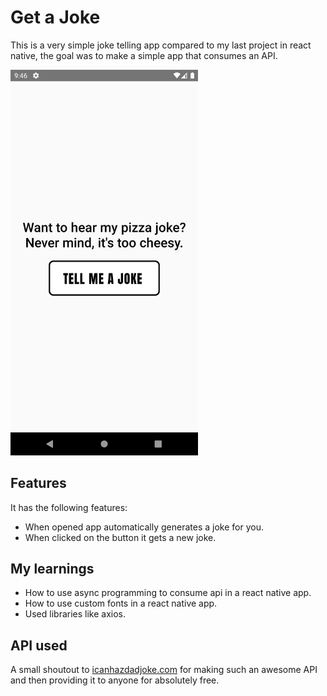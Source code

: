 # Get a Joke

This is a very simple joke telling app compared to my last project in react native, the goal was to make a simple app that consumes an API.

<img src="./assets/images/screenshot.png" alt="drawing" width="300"/>

## Features

It has the following features:

- When opened app automatically generates a joke for you.
- When clicked on the button it gets a new joke.

## My learnings

- How to use async programming to consume api in a react native app.
- How to use custom fonts in a react native app.
- Used libraries like axios.

## API used

A small shoutout to [icanhazdadjoke.com](https://icanhazdadjoke.com/ 'https://icanhazdadjoke.com/') for making such an awesome API and then providing it to anyone for absolutely free.
